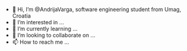 - 👋 Hi, I’m @AndrijaVarga, software engineering student from Umag, Croatia
- 👀 I’m interested in ...
- 🌱 I’m currently learning ...
- 💞️ I’m looking to collaborate on ...
- 📫 How to reach me ...

<!---
AndrijaVarga/AndrijaVarga is a ✨ special ✨ repository because its `README.md` (this file) appears on your GitHub profile.
You can click the Preview link to take a look at your changes.
--->

